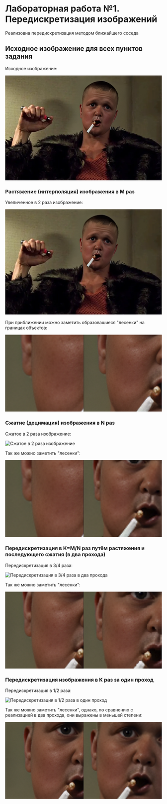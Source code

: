 # Лабораторная работа №1. Передискретизация изображений

Реализовна передискретизация методом ближайшего соседа

## Исходное изображение для всех пунктов задания

Исходное изображение:

![Исходное изображение](input/meme.png)

### Растяжение (интерполяция) изображения в M раз

Увеличенное в 2 раза изображение:

![Увеличенное в 2 раза изображение](1.1/output/meme.png)

При приближении можно заметить образовашиеся "лесенки" на границах объектов:

![Сравнение растяжения](разница_увеличения.png)

### Сжатие (децимация) изображения в N раз

Сжатое в 2 раза изображение:

![Сжатое в 2 раза изображение](output_compressed.png)

Так же можно заметить "лесенки":

![Сравнение сжатия](разница_сжатия.png)

### Передискретизация в K=M/N раз путём растяжения и последующего сжатия (в два прохода)

Передискретизация в 3/4 раза:

![Передискретизация в 3/4 раза в два прохода](output_resized_and_compressed.png)

Так же можно заметить "лесенки":

![Сравнение два прохода](разница_2_подхода.png)

### Передискретизация изображения в K раз за один проход

Передискретизация в 1/2 раза:

![Передискретизация в 1/2 раза в один проход](output_resized_and_compressed_one_pass.png)

Так же можно заметить "лесенки", однако, по сравнению с реализацией в два прохода, они выражены в меньшей степени:

![Сравнение один проход](разница_1_подход.png)


